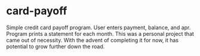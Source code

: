 # card-payoff
Simple credit card payoff program. User enters payment, balance, and apr. Program prints a statement for each month.
This was a personal project that came out of necessity. With the advent of completing it for now, it has potential to grow further down the road.
